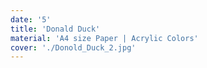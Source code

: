 ```yaml
---
date: '5'
title: 'Donald Duck'
material: 'A4 size Paper | Acrylic Colors'
cover: './Donold_Duck_2.jpg'
---
```

